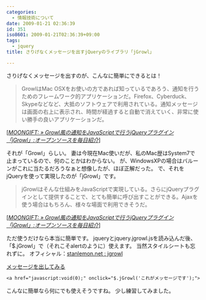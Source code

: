 ```yaml
---
categories:
  - 情報技術について
date: 2009-01-21 02:36:39
id: 351
iso8601: 2009-01-21T02:36:39+09:00
tags:
  - jquery
title: さりげなくメッセージを出すjQueryのライブラリ「jGrowl」

---
```


<p>さりげなくメッセージを出すのが、こんなに簡単にできるとは！</p>

<blockquote cite="http://www.moongift.jp/2008/07/jgrowl/" title="MOONGIFT: » Growl風の通知をJavaScriptで行うjQueryプラグイン「jGrowl」:オープンソースを毎日紹介" class="blockquote"><p>GrowlはMac OSXをお使いの方であれば知っているであろう、通知を行うためのフレームワーク的アプリケーションだ。Firefox、Cyberduck、Skypeなどなど、大抵のソフトウェアで利用されている。通知メッセージは画面の右上に表示され、時間が経過すると自動で消えていく、非常に使い勝手の良いアプリケーションだ。</p></blockquote>

<div class="cite">[<cite><a href="http://www.moongift.jp/2008/07/jgrowl/">MOONGIFT: » Growl風の通知をJavaScriptで行うjQueryプラグイン「jGrowl」:オープンソースを毎日紹介</a></cite>]</div>

<p>それが「Growl」らしい。
妻は今現在Mac使いだが、私のMac歴はSystem7で止まっているので、何のことかはわからない。
が、WindowsXPの場合はバルーンがこれに当たるだろうなぁと想像したが、ほぼ正解だった。
で、それをjQueryを使って実現したのが「jGrowl」です。</p>

<blockquote cite="http://www.moongift.jp/2008/07/jgrowl/" title="MOONGIFT: » Growl風の通知をJavaScriptで行うjQueryプラグイン「jGrowl」:オープンソースを毎日紹介" class="blockquote"><p>jGrowlはそんな仕組みをJavaScriptで実現している。さらにjQueryプラグインとして提供することで、とても簡単に呼び出すことができる。Ajaxを使う場合はもちろん、様々な場面で利用できそうだ。</p></blockquote>

<div class="cite">[<cite><a href="http://www.moongift.jp/2008/07/jgrowl/">MOONGIFT: » Growl風の通知をJavaScriptで行うjQueryプラグイン「jGrowl」:オープンソースを毎日紹介</a></cite>]</div>

<p>ただ使うだけなら本当に簡単です。
jqueryとjquery.jgrowl.jsを読み込んだ後、「$.jGrowl」で（それこそalertのように）使えます。
当然スタイルシートも忘れずに。
オフィシャル：<a href="http://stanlemon.net/2013/03/16/jgrowl-1-2-11/">stanlemon.net : jgrowl</a></p>

<p>
<a href="javascript:void(0);" onclick="$.jGrowl('Hello World!');">メッセージを出してみる</a></p>

```default
<a href="javascript:void(0);" onclick="$.jGrowl('これがメッセージです');">メッセージを出してみる</a>
```

<p>こんなに簡単なら何にでも使えそうですね。
少し練習してみました。</p>
    	